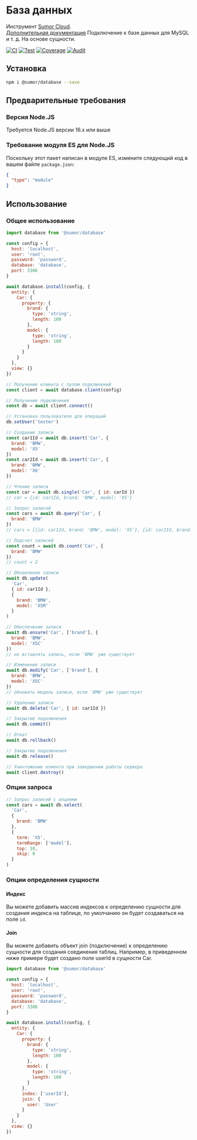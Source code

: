 # База данных

Инструмент [Sumor Cloud](https://sumor.cloud).  
[Дополнительная документация](https://sumor.cloud/database) Подключение к базе данных для MySQL и т. д. На основе сущности.

[![CI](https://github.com/sumor-cloud/database/actions/workflows/ci.yml/badge.svg)](https://github.com/sumor-cloud/database/actions/workflows/ci.yml)
[![Test](https://github.com/sumor-cloud/database/actions/workflows/ut.yml/badge.svg)](https://github.com/sumor-cloud/database/actions/workflows/ut.yml)
[![Coverage](https://github.com/sumor-cloud/database/actions/workflows/coverage.yml/badge.svg)](https://github.com/sumor-cloud/database/actions/workflows/coverage.yml)
[![Audit](https://github.com/sumor-cloud/database/actions/workflows/audit.yml/badge.svg)](https://github.com/sumor-cloud/database/actions/workflows/audit.yml)

## Установка

```bash
npm i @sumor/database --save
```

## Предварительные требования

### Версия Node.JS

Требуется Node.JS версии 16.x или выше

### Требование модуля ES для Node.JS

Поскольку этот пакет написан в модуле ES, измените следующий код в вашем файле `package.json`:

```json
{
  "type": "module"
}
```

## Использование

### Общее использование

```js
import database from '@sumor/database'

const config = {
  host: 'localhost',
  user: 'root',
  password: 'password',
  database: 'database',
  port: 3306
}

await database.install(config, {
  entity: {
    Car: {
      property: {
        brand: {
          type: 'string',
          length: 100
        },
        model: {
          type: 'string',
          length: 100
        }
      }
    }
  },
  view: {}
})

// Получение клиента с пулом подключений
const client = await database.client(config)

// Получение подключения
const db = await client.connect()

// Установка пользователя для операций
db.setUser('tester')

// Создание записи
const car1Id = await db.insert('Car', {
  brand: 'BMW',
  model: 'X5'
})
const car2Id = await db.insert('Car', {
  brand: 'BMW',
  model: 'X6'
})

// Чтение записи
const car = await db.single('Car', { id: carId })
// car = {id: car1Id, brand: 'BMW', model: 'X5'}

// Запрос записей
const cars = await db.query('Car', {
  brand: 'BMW'
})
// cars = [{id: car1Id, brand: 'BMW', model: 'X5'}, {id: car2Id, brand: 'BMW', model: 'X6'}]

// Подсчет записей
const count = await db.count('Car', {
  brand: 'BMW'
})
// count = 2

// Обновление записи
await db.update(
  'Car',
  { id: car1Id },
  {
    brand: 'BMW',
    model: 'X5M'
  }
)

// Обеспечение записи
await db.ensure('Car', ['brand'], {
  brand: 'BMW',
  model: 'X5C'
})
// не вставлять запись, если 'BMW' уже существует

// Изменение записи
await db.modify('Car', ['brand'], {
  brand: 'BMW',
  model: 'X5C'
})
// обновить модель записи, если 'BMW' уже существует

// Удаление записи
await db.delete('Car', { id: car1Id })

// Закрытие подключения
await db.commit()

// Откат
await db.rollback()

// Закрытие подключения
await db.release()

// Уничтожение клиента при завершении работы сервера
await client.destroy()
```

### Опции запроса

```js
// Запрос записей с опциями
const cars = await db.select(
  'Car',
  {
    brand: 'BMW'
  },
  {
    term: 'X5',
    termRange: ['model'],
    top: 10,
    skip: 0
  }
)
```

### Опции определения сущности

#### Индекс

Вы можете добавить массив индексов к определению сущности для создания индекса на таблице, по умолчанию он будет создаваться на поле `id`.

#### Join

Вы можете добавить объект join (подключение) к определению сущности для создания соединения таблиц.
Например, в приведенном ниже примере будет создано поле userId в сущности Car.

```js
import database from '@sumor/database'

const config = {
  host: 'localhost',
  user: 'root',
  password: 'password',
  database: 'database',
  port: 3306
}

await database.install(config, {
  entity: {
    Car: {
      property: {
        brand: {
          type: 'string',
          length: 100
        },
        model: {
          type: 'string',
          length: 100
        }
      },
      index: ['userId'],
      join: {
        user: 'User'
      }
    }
  },
  view: {}
})
```
